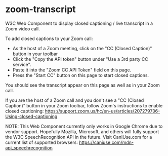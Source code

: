 # zoom-transcript
W3C Web Component to display closed captioning / live transcript in a Zoom video call.

To add closed captions to your Zoom call:

* As the host of a Zoom meeting, click on the "CC (Closed Caption)" button in your toolbar 
* Click the "Copy the API token" button under "Use a 3rd party CC service". 
* Paste it into the "Zoom CC API Token" field on this page.
* Press the "Start CC" button on this page to start closed captions. 

You should see the transcript appear on this page as well as in your Zoom call.

If you are the host of a Zoom call and you don't see a "CC (Closed Caption)" button in your Zoom toolbar, follow Zoom's instructions to enable closed captioning: https://support.zoom.us/hc/en-us/articles/207279736-Using-closed-captioning 

NOTE: This Web Component currently only works in Google Chrome due to vendor support. Hopefully Mozilla, Microsoft, and others will fully support the W3C SpeechRecognition API in the future. Visit CanIUse.com for a current list of supported browsers: https://caniuse.com/mdn-api_speechrecognition 
